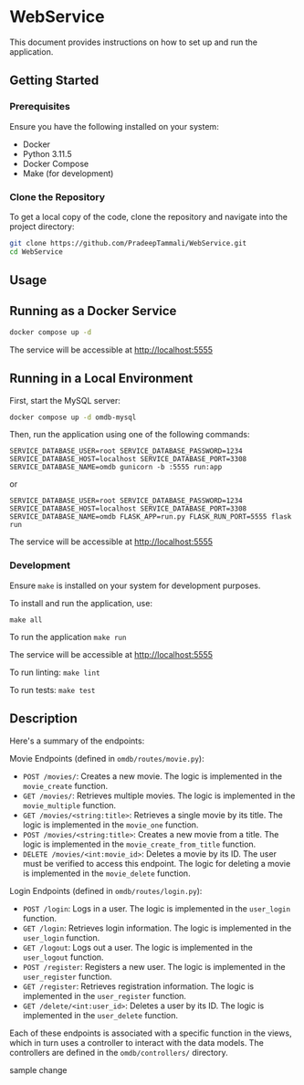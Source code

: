 # WebService

This document provides instructions on how to set up and run the application.

## Getting Started

### Prerequisites

Ensure you have the following installed on your system:

- Docker
- Python 3.11.5
- Docker Compose
- Make (for development)

### Clone the Repository

To get a local copy of the code, clone the repository and navigate into the project directory:

```bash
git clone https://github.com/PradeepTammali/WebService.git
cd WebService
```

## Usage

## Running as a Docker Service

```bash
docker compose up -d
```

The service will be accessible at [http://localhost:5555](http://localhost:5555)

## Running in a Local Environment

First, start the MySQL server:

```bash
docker compose up -d omdb-mysql
```

Then, run the application using one of the following commands:

`SERVICE_DATABASE_USER=root SERVICE_DATABASE_PASSWORD=1234 SERVICE_DATABASE_HOST=localhost SERVICE_DATABASE_PORT=3308 SERVICE_DATABASE_NAME=omdb gunicorn -b :5555 run:app`

or

`SERVICE_DATABASE_USER=root SERVICE_DATABASE_PASSWORD=1234 SERVICE_DATABASE_HOST=localhost SERVICE_DATABASE_PORT=3308 SERVICE_DATABASE_NAME=omdb FLASK_APP=run.py FLASK_RUN_PORT=5555 flask run`

The service will be accessible at [http://localhost:5555](http://localhost:5555)

### Development

Ensure `make` is installed on your system for development purposes.

To install and run the application, use:

`make all`

To run the application
`make run`

The service will be accessible at [http://localhost:5555](http://localhost:5555)

To run linting:
`make lint`

To run tests:
`make test`

## Description

Here's a summary of the endpoints:

Movie Endpoints (defined in `omdb/routes/movie.py`):

- `POST /movies/`: Creates a new movie. The logic is implemented in the `movie_create` function.
- `GET /movies/`: Retrieves multiple movies. The logic is implemented in the `movie_multiple` function.
- `GET /movies/<string:title>`: Retrieves a single movie by its title. The logic is implemented in the `movie_one` function.
- `POST /movies/<string:title>`: Creates a new movie from a title. The logic is implemented in the `movie_create_from_title` function.
- `DELETE /movies/<int:movie_id>`: Deletes a movie by its ID. The user must be verified to access this endpoint. The logic for deleting a movie is implemented in the `movie_delete` function.

Login Endpoints (defined in `omdb/routes/login.py`):

- `POST /login`: Logs in a user. The logic is implemented in the `user_login` function.
- `GET /login`: Retrieves login information. The logic is implemented in the `user_login` function.
- `GET /logout`: Logs out a user. The logic is implemented in the `user_logout` function.
- `POST /register`: Registers a new user. The logic is implemented in the `user_register` function.
- `GET /register`: Retrieves registration information. The logic is implemented in the `user_register` function.
- `GET /delete/<int:user_id>`: Deletes a user by its ID. The logic is implemented in the `user_delete` function.

Each of these endpoints is associated with a specific function in the views, which in turn uses a controller to interact with the data models. The controllers are defined in the `omdb/controllers/` directory.

sample change
